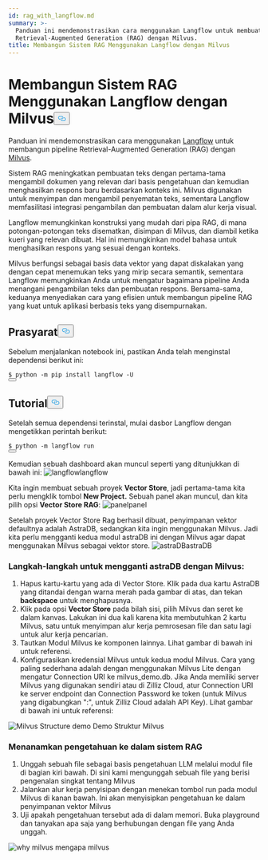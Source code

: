 ```yaml
---
id: rag_with_langflow.md
summary: >-
  Panduan ini mendemonstrasikan cara menggunakan Langflow untuk membuat pipeline
  Retrieval-Augmented Generation (RAG) dengan Milvus.
title: Membangun Sistem RAG Menggunakan Langflow dengan Milvus
---
```

<h1 id="Building-a-RAG-System-Using-Langflow-with-Milvus" class="common-anchor-header">Membangun Sistem RAG Menggunakan Langflow dengan Milvus<button data-href="#Building-a-RAG-System-Using-Langflow-with-Milvus" class="anchor-icon" translate="no">
      <svg translate="no"
        aria-hidden="true"
        focusable="false"
        height="20"
        version="1.1"
        viewBox="0 0 16 16"
        width="16"
      >
        <path
          fill="#0092E4"
          fill-rule="evenodd"
          d="M4 9h1v1H4c-1.5 0-3-1.69-3-3.5S2.55 3 4 3h4c1.45 0 3 1.69 3 3.5 0 1.41-.91 2.72-2 3.25V8.59c.58-.45 1-1.27 1-2.09C10 5.22 8.98 4 8 4H4c-.98 0-2 1.22-2 2.5S3 9 4 9zm9-3h-1v1h1c1 0 2 1.22 2 2.5S13.98 12 13 12H9c-.98 0-2-1.22-2-2.5 0-.83.42-1.64 1-2.09V6.25c-1.09.53-2 1.84-2 3.25C6 11.31 7.55 13 9 13h4c1.45 0 3-1.69 3-3.5S14.5 6 13 6z"
        ></path>
      </svg>
    </button></h1><p>Panduan ini mendemonstrasikan cara menggunakan <a href="https://www.langflow.org/">Langflow</a> untuk membangun pipeline Retrieval-Augmented Generation (RAG) dengan <a href="https://milvus.io/">Milvus</a>.</p>
<p>Sistem RAG meningkatkan pembuatan teks dengan pertama-tama mengambil dokumen yang relevan dari basis pengetahuan dan kemudian menghasilkan respons baru berdasarkan konteks ini. Milvus digunakan untuk menyimpan dan mengambil penyematan teks, sementara Langflow memfasilitasi integrasi pengambilan dan pembuatan dalam alur kerja visual.</p>
<p>Langflow memungkinkan konstruksi yang mudah dari pipa RAG, di mana potongan-potongan teks disematkan, disimpan di Milvus, dan diambil ketika kueri yang relevan dibuat. Hal ini memungkinkan model bahasa untuk menghasilkan respons yang sesuai dengan konteks.</p>
<p>Milvus berfungsi sebagai basis data vektor yang dapat diskalakan yang dengan cepat menemukan teks yang mirip secara semantik, sementara Langflow memungkinkan Anda untuk mengatur bagaimana pipeline Anda menangani pengambilan teks dan pembuatan respons. Bersama-sama, keduanya menyediakan cara yang efisien untuk membangun pipeline RAG yang kuat untuk aplikasi berbasis teks yang disempurnakan.</p>
<h2 id="Prerequisites" class="common-anchor-header">Prasyarat<button data-href="#Prerequisites" class="anchor-icon" translate="no">
      <svg translate="no"
        aria-hidden="true"
        focusable="false"
        height="20"
        version="1.1"
        viewBox="0 0 16 16"
        width="16"
      >
        <path
          fill="#0092E4"
          fill-rule="evenodd"
          d="M4 9h1v1H4c-1.5 0-3-1.69-3-3.5S2.55 3 4 3h4c1.45 0 3 1.69 3 3.5 0 1.41-.91 2.72-2 3.25V8.59c.58-.45 1-1.27 1-2.09C10 5.22 8.98 4 8 4H4c-.98 0-2 1.22-2 2.5S3 9 4 9zm9-3h-1v1h1c1 0 2 1.22 2 2.5S13.98 12 13 12H9c-.98 0-2-1.22-2-2.5 0-.83.42-1.64 1-2.09V6.25c-1.09.53-2 1.84-2 3.25C6 11.31 7.55 13 9 13h4c1.45 0 3-1.69 3-3.5S14.5 6 13 6z"
        ></path>
      </svg>
    </button></h2><p>Sebelum menjalankan notebook ini, pastikan Anda telah menginstal dependensi berikut ini:</p>
<pre><code translate="no" class="language-shell">$ python -m pip install langflow -U
<button class="copy-code-btn"></button></code></pre>
<h2 id="Tutorial" class="common-anchor-header">Tutorial<button data-href="#Tutorial" class="anchor-icon" translate="no">
      <svg translate="no"
        aria-hidden="true"
        focusable="false"
        height="20"
        version="1.1"
        viewBox="0 0 16 16"
        width="16"
      >
        <path
          fill="#0092E4"
          fill-rule="evenodd"
          d="M4 9h1v1H4c-1.5 0-3-1.69-3-3.5S2.55 3 4 3h4c1.45 0 3 1.69 3 3.5 0 1.41-.91 2.72-2 3.25V8.59c.58-.45 1-1.27 1-2.09C10 5.22 8.98 4 8 4H4c-.98 0-2 1.22-2 2.5S3 9 4 9zm9-3h-1v1h1c1 0 2 1.22 2 2.5S13.98 12 13 12H9c-.98 0-2-1.22-2-2.5 0-.83.42-1.64 1-2.09V6.25c-1.09.53-2 1.84-2 3.25C6 11.31 7.55 13 9 13h4c1.45 0 3-1.69 3-3.5S14.5 6 13 6z"
        ></path>
      </svg>
    </button></h2><p>Setelah semua dependensi terinstal, mulai dasbor Langflow dengan mengetikkan perintah berikut:</p>
<pre><code translate="no" class="language-shell">$ python -m langflow run
<button class="copy-code-btn"></button></code></pre>
<p>Kemudian sebuah dashboard akan muncul seperti yang ditunjukkan di bawah ini: <span class="img-wrapper"> <img translate="no" src="/docs/v2.5.x/assets/langflow_dashboard_start.png" alt="langflow" class="doc-image" id="langflow" /><span>langflow</span> </span></p>
<p>Kita ingin membuat sebuah proyek <strong>Vector Store</strong>, jadi pertama-tama kita perlu mengklik tombol <strong>New Project.</strong> Sebuah panel akan muncul, dan kita pilih opsi <strong>Vector Store RAG</strong>: <span class="img-wrapper"> <img translate="no" src="/docs/v2.5.x/assets/langflow_dashboard_new_project.png" alt="panel" class="doc-image" id="panel" /><span>panel</span> </span></p>
<p>Setelah proyek Vector Store Rag berhasil dibuat, penyimpanan vektor defaultnya adalah AstraDB, sedangkan kita ingin menggunakan Milvus. Jadi kita perlu mengganti kedua modul astraDB ini dengan Milvus agar dapat menggunakan Milvus sebagai vektor store. <span class="img-wrapper"> <img translate="no" src="/docs/v2.5.x/assets/langflow_default_structure.png" alt="astraDB" class="doc-image" id="astradb" /><span>astraDB</span> </span></p>
<h3 id="Steps-to-replace-astraDB-with-Milvus" class="common-anchor-header">Langkah-langkah untuk mengganti astraDB dengan Milvus:</h3><ol>
<li>Hapus kartu-kartu yang ada di Vector Store. Klik pada dua kartu AstraDB yang ditandai dengan warna merah pada gambar di atas, dan tekan <strong>backspace</strong> untuk menghapusnya.</li>
<li>Klik pada opsi <strong>Vector Store</strong> pada bilah sisi, pilih Milvus dan seret ke dalam kanvas. Lakukan ini dua kali karena kita membutuhkan 2 kartu Milvus, satu untuk menyimpan alur kerja pemrosesan file dan satu lagi untuk alur kerja pencarian.</li>
<li>Tautkan Modul Milvus ke komponen lainnya. Lihat gambar di bawah ini untuk referensi.</li>
<li>Konfigurasikan kredensial Milvus untuk kedua modul Milvus. Cara yang paling sederhana adalah dengan menggunakan Milvus Lite dengan mengatur Connection URI ke milvus_demo.db. Jika Anda memiliki server Milvus yang digunakan sendiri atau di Zilliz Cloud, atur Connection URI ke server endpoint dan Connection Password ke token (untuk Milvus yang digabungkan &quot;<username>:<password>&quot;, untuk Zilliz Cloud adalah API Key). Lihat gambar di bawah ini untuk referensi:</li>
</ol>
<p>
  
   <span class="img-wrapper"> <img translate="no" src="/docs/v2.5.x/assets/langflow_milvus_structure.png" alt="Milvus Structure demo" class="doc-image" id="milvus-structure-demo" />
   </span> <span class="img-wrapper"> <span>Demo Struktur Milvus</span> </span></p>
<h3 id="Embed-knowledge-into-the-RAG-system" class="common-anchor-header">Menanamkan pengetahuan ke dalam sistem RAG</h3><ol>
<li>Unggah sebuah file sebagai basis pengetahuan LLM melalui modul file di bagian kiri bawah. Di sini kami mengunggah sebuah file yang berisi pengenalan singkat tentang Milvus</li>
<li>Jalankan alur kerja penyisipan dengan menekan tombol run pada modul Milvus di kanan bawah. Ini akan menyisipkan pengetahuan ke dalam penyimpanan vektor Milvus</li>
<li>Uji apakah pengetahuan tersebut ada di dalam memori. Buka playground dan tanyakan apa saja yang berhubungan dengan file yang Anda unggah.</li>
</ol>
<p>
  
   <span class="img-wrapper"> <img translate="no" src="/docs/v2.5.x/assets/langflow_why_milvus.png" alt="why milvus" class="doc-image" id="why-milvus" />
   </span> <span class="img-wrapper"> <span>mengapa milvus</span> </span></p>
